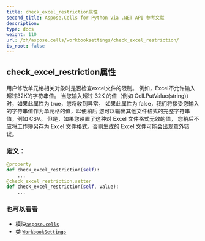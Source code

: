 ```yaml
---
title: check_excel_restriction属性
second_title: Aspose.Cells for Python via .NET API 参考文献
description:
type: docs
weight: 110
url: /zh/aspose.cells/workbooksettings/check_excel_restriction/
is_root: false
---
```

## check_excel_restriction属性

用户修改单元格相关对象时是否检查excel文件的限制。
例如，Excel不允许输入超过32K的字符串值。
当您输入超过 32K 的值（例如 Cell.PutValue(string)）时，如果此属性为 true，您将收到异常。
如果此属性为 false，我们将接受您输入的字符串值作为单元格的值，以便稍后
您可以输出其他文件格式的完整字符串值，例如 CSV。
但是，如果您设置了这种对 Excel 文件格式无效的值，
您稍后不应将工作簿另存为 Excel 文件格式。否则生成的 Excel 文件可能会出现意外错误。
### 定义：
```python
@property
def check_excel_restriction(self):
    ...
@check_excel_restriction.setter
def check_excel_restriction(self, value):
    ...
```

### 也可以看看
* 模块[`aspose.cells`](../../)
* 类 [`WorkbookSettings`](/cells/python-net/zh/aspose.cells/workbooksettings)
